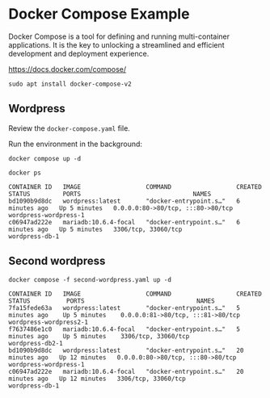 # Docker Compose Example

Docker Compose is a tool for defining and running multi-container applications. It is the key to unlocking a streamlined and efficient development and deployment experience.

https://docs.docker.com/compose/

```
sudo apt install docker-compose-v2
```

## Wordpress

Review the `docker-compose.yaml` file.

Run the environment in the background:

```
docker compose up -d
```

```
docker ps
````

```
CONTAINER ID   IMAGE                  COMMAND                  CREATED         STATUS         PORTS                               NAMES
bd1090b9d8dc   wordpress:latest       "docker-entrypoint.s…"   6 minutes ago   Up 5 minutes   0.0.0.0:80->80/tcp, :::80->80/tcp   wordpress-wordpress-1
c06947ad222e   mariadb:10.6.4-focal   "docker-entrypoint.s…"   6 minutes ago   Up 5 minutes   3306/tcp, 33060/tcp                 wordpress-db-1
```

## Second wordpress

```
docker compose -f second-wordpress.yaml up -d
```

```
CONTAINER ID   IMAGE                  COMMAND                  CREATED          STATUS          PORTS                               NAMES
7fa15fede63a   wordpress:latest       "docker-entrypoint.s…"   5 minutes ago    Up 5 minutes    0.0.0.0:81->80/tcp, :::81->80/tcp   wordpress-wordpress2-1
f7637486e1c0   mariadb:10.6.4-focal   "docker-entrypoint.s…"   5 minutes ago    Up 5 minutes    3306/tcp, 33060/tcp                 wordpress-db2-1
bd1090b9d8dc   wordpress:latest       "docker-entrypoint.s…"   20 minutes ago   Up 12 minutes   0.0.0.0:80->80/tcp, :::80->80/tcp   wordpress-wordpress-1
c06947ad222e   mariadb:10.6.4-focal   "docker-entrypoint.s…"   20 minutes ago   Up 12 minutes   3306/tcp, 33060/tcp                 wordpress-db-1
```